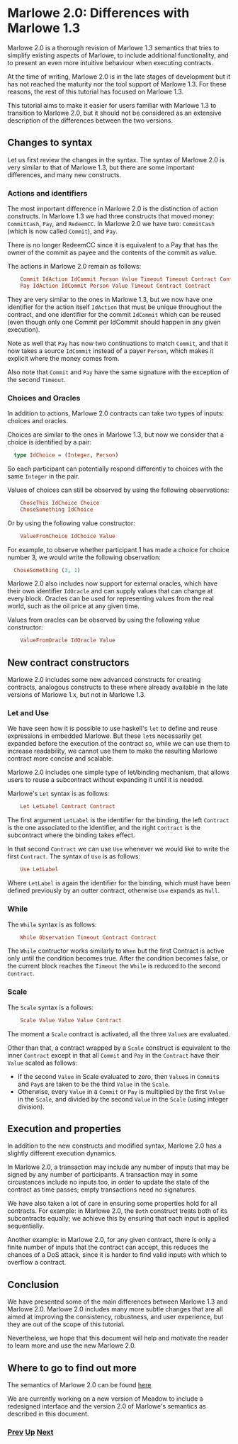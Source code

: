 # Marlowe 2.0: Differences with Marlowe 1.3

Marlowe 2.0 is a thorough revision of Marlowe 1.3 semantics that tries to simplify existing aspects of Marlowe, to include additional functionality, and to present an even more intuitive behaviour when executing contracts.

At the time of writing, Marlowe 2.0 is in the late stages of development but it has not reached the maturity nor the tool support of Marlowe 1.3. For these reasons, the rest of this tutorial has focused on Marlowe 1.3.

This tutorial aims to make it easier for users familiar with Marlowe 1.3 to transition to Marlowe 2.0, but it should not be considered as an extensive description of the differences between the two versions.

## Changes to syntax

Let us first review the changes in the syntax. The syntax of Marlowe 2.0 is very similar to that of Marlowe 1.3, but there are some important differences, and many new constructs.

### Actions and identifiers

The most important difference in Marlowe 2.0 is the distinction of action constructs. In Marlowe 1.3 we had three constructs that moved money: `CommitCash`, `Pay`, and `RedeemCC`.
In Marlowe 2.0 we have two: `CommitCash` (which is now called `Commit`), and `Pay`.

There is no longer RedeemCC since it is equivalent to a Pay that has the owner of the commit as payee and the contents of the commit as value.

The actions in Marlowe 2.0 remain as follows:

```haskell
    Commit IdAction IdCommit Person Value Timeout Timeout Contract Contract
    Pay IdAction IdCommit Person Value Timeout Contract Contract
```

They are very similar to the ones in Marlowe 1.3, but we now have one identifier for the action itself `IdAction` that must be unique throughout the contract, and one identifier for the commit `IdCommit` which can be reused (even though only one Commit per IdCommit should happen in any given execution).

Note as well that `Pay` has now two continuations to match `Commit`, and that it now takes a source `IdCommit` instead of a payer `Person`, which makes it explicit where the money comes from.

Also note that `Commit` and `Pay` have the same signature with the exception of the second `Timeout`.

### Choices and Oracles

In addition to actions, Marlowe 2.0 contracts can take two types of inputs: choices and oracles.

Choices are similar to the ones in Marlowe 1.3, but now we consider that a choice is identified by a pair:

```haskell
  type IdChoice = (Integer, Person)
```

So each participant can potentially respond differently to choices with the same `Integer` in the pair.

Values of choices can still be observed by using the following observations:

```haskell
    ChoseThis IdChoice Choice
    ChoseSomething IdChoice
```

Or by using the following value constructor:

```haskell
    ValueFromChoice IdChoice Value
```

For example, to observe whether participant 1 has made a choice for choice number 3, we would write the following observation:

```haskell
  ChoseSomething (3, 1)
```

Marlowe 2.0 also includes now support for external oracles, which have their own identifier `IdOracle` and can supply values that can change at every block. Oracles can be used for representing values from the real world, such as the oil price at any given time.

Values from oracles can be observed by using the following value constructor:

```haskell
    ValueFromOracle IdOracle Value
```

## New contract constructors

Marlowe 2.0 includes some new advanced constructs for creating contracts, analogous constructs to these where already available in the late versions of Marlowe 1.x, but not in Marlowe 1.3.

### Let and Use

We have seen how it is possible to use haskell's `let` to define and reuse expressions in embedded Marlowe. But these `let`s necessarily get expanded before the execution of the contract so, while we can use them to increase readability, we cannot use them to make the resulting Marlowe contract more concise and scalable.

Marlowe 2.0 includes one simple type of let/binding mechanism, that allows users to reuse a subcontract without expanding it until it is needed.

Marlowe's `Let` syntax is as follows:

```haskell
    Let LetLabel Contract Contract
```

The first argument `LetLabel` is the identifier for the binding, the left `Contract` is the one associated to the identifier, and the right `Contract` is the subcontract where the binding takes effect.

In that second `Contract` we can use `Use` whenever we would like to write the first `Contract`. The syntax of `Use` is as follows:

```haskell
    Use LetLabel
```

Where `LetLabel` is again the identifier for the binding, which must have been defined previously by an outter contract, otherwise `Use` expands as `Null`.

### While

The `While` syntax is as follows:

```haskell
    While Observation Timeout Contract Contract
```

The `While` contructor works similarly to `When` but the first Contract is active only until the condition becomes true. After the condition becomes false, or the current block reaches the `Timeout` the `While` is reduced to the second `Contract`.

### Scale

The `Scale` syntax is a follows:

```haskell
    Scale Value Value Value Contract
```

The moment a `Scale` contract is activated, all the three `Value`s are evaluated.

Other than that, a contract wrapped by a `Scale` construct is equivalent to the inner `Contract` except in that all `Commit` and `Pay` in the `Contract` have their `Value` scaled as follows:

- If the second `Value` in Scale evaluated to zero, then `Value`s in `Commit`s and `Pay`s are taken to be the third `Value` in the `Scale`.
- Otherwise, every `Value` in a `Commit` or `Pay` is multiplied by the first `Value` in the `Scale`, and divided by the second `Value` in the `Scale` (using integer division).

## Execution and properties

In addition to the new constructs and modified syntax, Marlowe 2.0 has a slightly different execution dynamics.

In Marlowe 2.0, a transaction may include any number of inputs that may be signed by any number of participants. A transaction may in some circustances include no inputs too, in order to update the state of the contract as time passes; empty transactions need no signatures.

We have also taken a lot of care in ensuring some properties hold for all contracts. For example: in Marlowe 2.0, the `Both` construct treats both of its subcontracts equally; we achieve this by ensuring that each input is applied sequentially.

Another example: in Marlowe 2.0, for any given contract, there is only a finite number of inputs that the contract can accept, this reduces the chances of a DoS attack, since it is harder to find valid inputs with which to overflow a contract.

## Conclusion

We have presented some of the main differences between Marlowe 1.3 and Marlowe 2.0. Marlowe 2.0 includes many more subtle changes that are all aimed at improving the consistency, robustness, and user experience, but they are out of the scope of this tutorial.

Nevertheless, we hope that this document will help and motivate the reader to learn more and use the new Marlowe 2.0.

## Where to go to find out more

The semantics of Marlowe 2.0 can be found [here](../new-semantics/Semantics.hs)

We are currently working on a new version of Meadow to include a redesigned interface and the version 2.0 of Marlowe's semantics as described in this document.

### [Prev](./marlowe-plutus.md) [Up](./Tutorials.md) [Next]()
